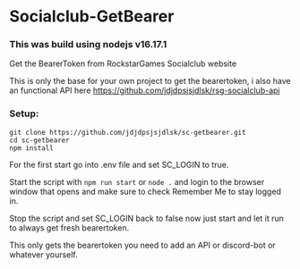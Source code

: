 # Socialclub-GetBearer

### This was build using nodejs v16.17.1

Get the BearerToken from RockstarGames Socialclub website

This is only the base for your own project to get the bearertoken, i also have an functional API here https://github.com/jdjdpsjsjdlsk/rsg-socialclub-api

### Setup:
```
git clone https://github.com/jdjdpsjsjdlsk/sc-getbearer.git
cd sc-getbearer
npm install
```

For the first start go into .env file and set SC_LOGIN to true.

Start the script with `npm run start` or `node .` and login to the browser window that opens and make sure to check Remember Me to stay logged in.

Stop the script and set SC_LOGIN back to false now just start and let it run to always get fresh bearertoken.

This only gets the bearertoken you need to add an API or discord-bot or whatever yourself.
